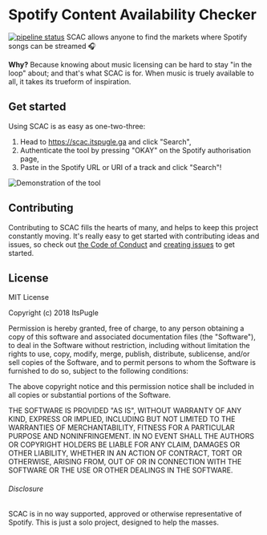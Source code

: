 # Spotify Content Availability Checker
[![pipeline status](https://gitlab.com/itspugle/scac/badges/master/pipeline.svg)](https://gitlab.com/itspugle/scac/commits/master)
SCAC allows anyone to find the markets where Spotify songs can be streamed :headphones:  

**Why?** Because knowing about music licensing can be hard to stay "in the loop" about; and that's what SCAC is for. When music is truely available to all, it takes its trueform of inspiration.

## Get started
Using SCAC is as easy as one-two-three:
1. Head to https://scac.itspugle.ga and click "Search",
2. Authenticate the tool by pressing "OKAY" on the Spotify authorisation page,
3. Paste in the Spotify URL or URI of a track and click "Search"!

![Demonstration of the tool](/assets/demo.gif)

## Contributing
Contributing to SCAC fills the hearts of many, and helps to keep this project constantly moving. It's really easy to get started with contributing ideas and issues, so check out [the Code of Conduct](https://gitlab.com/itspugle/scac/blob/master/CONTRIBUTING.md) and [creating issues](https://gitlab.com/itspugle/scac/wikis/Creating-Issues) to get started.

## License
MIT License

Copyright (c) 2018 ItsPugle

Permission is hereby granted, free of charge, to any person obtaining a copy
of this software and associated documentation files (the "Software"), to deal
in the Software without restriction, including without limitation the rights
to use, copy, modify, merge, publish, distribute, sublicense, and/or sell
copies of the Software, and to permit persons to whom the Software is
furnished to do so, subject to the following conditions:

The above copyright notice and this permission notice shall be included in all
copies or substantial portions of the Software.

THE SOFTWARE IS PROVIDED "AS IS", WITHOUT WARRANTY OF ANY KIND, EXPRESS OR
IMPLIED, INCLUDING BUT NOT LIMITED TO THE WARRANTIES OF MERCHANTABILITY,
FITNESS FOR A PARTICULAR PURPOSE AND NONINFRINGEMENT. IN NO EVENT SHALL THE
AUTHORS OR COPYRIGHT HOLDERS BE LIABLE FOR ANY CLAIM, DAMAGES OR OTHER
LIABILITY, WHETHER IN AN ACTION OF CONTRACT, TORT OR OTHERWISE, ARISING FROM,
OUT OF OR IN CONNECTION WITH THE SOFTWARE OR THE USE OR OTHER DEALINGS IN THE
SOFTWARE.

###### Disclosure
SCAC is in no way supported, approved or otherwise representative of Spotify. This is just a solo project, designed to help the masses.

